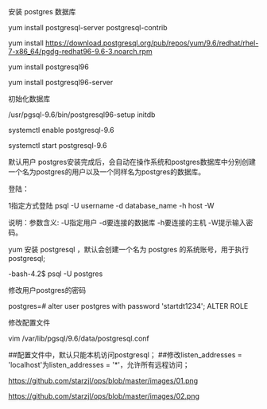 安装 postgres 数据库 

yum install postgresql-server postgresql-contrib

yum install https://download.postgresql.org/pub/repos/yum/9.6/redhat/rhel-7-x86_64/pgdg-redhat96-9.6-3.noarch.rpm

yum install postgresql96

yum install postgresql96-server

初始化数据库

/usr/pgsql-9.6/bin/postgresql96-setup initdb

systemctl enable postgresql-9.6

systemctl start postgresql-9.6



默认用户
postgres安装完成后，会自动在操作系统和postgres数据库中分别创建一个名为postgres的用户以及一个同样名为postgres的数据库。

登陆：

1指定方式登陆 psql -U username -d database_name -h host -W

说明：参数含义: -U指定用户 -d要连接的数据库 -h要连接的主机 -W提示输入密码。


yum 安装 postgresql ，默认会创建一个名为 postgres 的系统账号，用于执行 postgresql;

-bash-4.2$ psql -U postgres

修改用户postgres的密码

postgres=# alter user postgres with password 'startdt1234';
ALTER ROLE

修改配置文件

vim /var/lib/pgsql/9.6/data/postgresql.conf

##配置文件中，默认只能本机访问postgresql；
##修改listen_addresses = 'localhost'为listen_addresses = '*'，允许所有远程访问；

https://github.com/starzjl/ops/blob/master/images/01.png

https://github.com/starzjl/ops/blob/master/images/02.png

